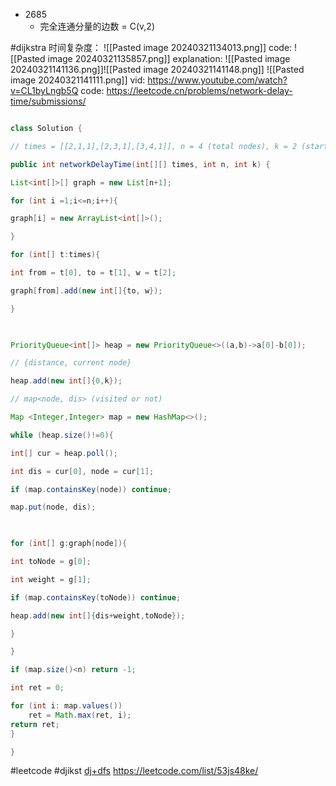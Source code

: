 - 2685
	- 完全连通分量的边数 = C(v,2)
	
#dijkstra 
时间复杂度：
![[Pasted image 20240321134013.png]]
code:
![[Pasted image 20240321135857.png]]
explanation:
![[Pasted image 20240321141136.png]]![[Pasted image 20240321141148.png]]
![[Pasted image 20240321141111.png]]
vid:
https://www.youtube.com/watch?v=CL1byLngb5Q
code:
https://leetcode.cn/problems/network-delay-time/submissions/
```
```
```java
class Solution {

// times = [[2,1,1],[2,3,1],[3,4,1]], n = 4 (total nodes), k = 2 (start ponit)

public int networkDelayTime(int[][] times, int n, int k) {

List<int[]>[] graph = new List[n+1];

for (int i =1;i<=n;i++){

graph[i] = new ArrayList<int[]>();

}

for (int[] t:times){

int from = t[0], to = t[1], w = t[2];

graph[from].add(new int[]{to, w});

}

  

PriorityQueue<int[]> heap = new PriorityQueue<>((a,b)->a[0]-b[0]);

// {distance, current node}

heap.add(new int[]{0,k});

// map<node, dis> (visited or not)

Map <Integer,Integer> map = new HashMap<>();

while (heap.size()!=0){

int[] cur = heap.poll();

int dis = cur[0], node = cur[1];

if (map.containsKey(node)) continue;

map.put(node, dis);

  

for (int[] g:graph[node]){

int toNode = g[0];

int weight = g[1];

if (map.containsKey(toNode)) continue;

heap.add(new int[]{dis+weight,toNode});

}

}

if (map.size()<n) return -1;

int ret = 0;

for (int i: map.values()) 
	ret = Math.max(ret, i);
return ret;
}

}
```

#leetcode #djikst 
[dj+dfs](https://leetcode.com/problems/number-of-restricted-paths-from-first-to-last-node/solutions/1097204/python-java-dijkstra-cached-dfs-clean-concise/?envType=list&envId=53js48ke)
https://leetcode.com/list/53js48ke/
